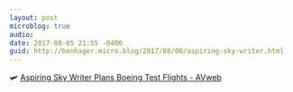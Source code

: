 ```yaml
---
layout: post
microblog: true
audio: 
date: 2017-08-05 21:55 -0400
guid: http://benhager.micro.blog/2017/08/06/aspiring-sky-writer.html
---
```

🛩 [Aspiring Sky Writer Plans Boeing Test Flights - AVweb](https://www.avweb.com/avwebflash/news/Aspiring-Sky-Writer-Plans-Boeing-Test-Flights-229450-1.html)

